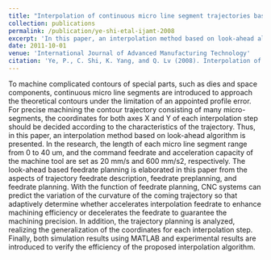 ```yaml
---
title: "Interpolation of continuous micro line segment trajectories based on look-ahead algorithm in high-speed machining."
collection: publications
permalink: /publication/ye-shi-etal-ijamt-2008
excerpt: 'In this paper, an interpolation method based on look-ahead algorithm is presented. With the proposed method, CNC systems can predict the variation of the curvature of the coming trajectory so that adaptively determine whether accelerates the interpolation feedrate to enhance machining efficiency or decelerates the feedrate to guarantee the machining precision.'
date: 2011-10-01
venue: 'International Journal of Advanced Manufacturing Technology'
citation: 'Ye, P., C. Shi, K. Yang, and Q. Lv (2008). Interpolation of continuous micro line segment trajectories based on look-ahead algorithm in high-speed machining. <i>International Journal of Advanced Manufacturing Technology 37</i>, 881-897.'
---
```


To machine complicated contours of special parts, such as dies and space components, continuous micro line segments are introduced to approach the theoretical contours under the limitation of an appointed profile error. For precise machining the contour trajectory consisting of many micro-segments, the coordinates for both axes X and Y of each interpolation step should be decided according to the characteristics of the trajectory. Thus, in this paper, an interpolation method based on look-ahead algorithm is presented. In the research, the length of each micro line segment range from 0 to 40 um, and the command feedrate and acceleration capacity of the machine
tool are set as 20 mm/s and 600 mm/s2, respectively. The look-ahead based feedrate planning is elaborated in this paper from the aspects of trajectory feedrate description, feedrate preplanning, and feedrate planning. With the function of feedrate planning, CNC systems can predict the variation of the curvature of the coming trajectory so that adaptively determine whether accelerates interpolation feedrate to enhance machining efficiency or decelerates the feedrate to guarantee the machining precision. In addition, the trajectory planning is analyzed, realizing the generalization of the coordinates for each interpolation step. Finally, both simulation results using MATLAB and experimental results are introduced to verify the efficiency of the proposed interpolation algorithm.

